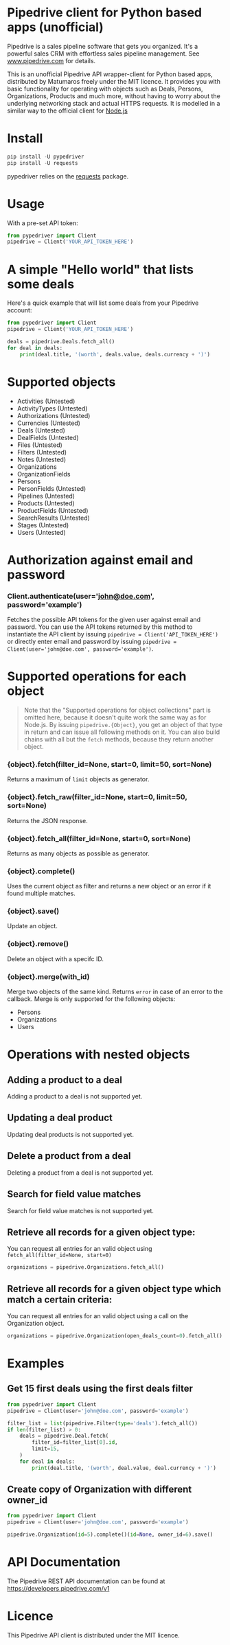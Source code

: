 # Pipedrive client for Python based apps (unofficial)


Pipedrive is a sales pipeline software that gets you organized. It's a powerful sales CRM with effortless sales pipeline management. See www.pipedrive.com for details.

This is an unofficial Pipedrive API wrapper-client for Python based apps, distributed by Matumaros freely under the MIT licence. It provides you with basic functionality for operating with objects such as Deals, Persons, Organizations, Products and much more, without having to worry about the underlying networking stack and actual HTTPS requests.
It is modelled in a similar way to the official client for [Node.js](https://github.com/pipedrive/client-nodejs)

# Install

```python
pip install -U pypedriver
pip install -U requests
```
pypedriver relies on the [requests](http://docs.python-requests.org/en/master/) package.

# Usage

With a pre-set API token:
```python
from pypedriver import Client
pipedrive = Client('YOUR_API_TOKEN_HERE')
```

# A simple "Hello world" that lists some deals

Here's a quick example that will list some deals from your Pipedrive account:

```python
from pypedriver import Client
pipedrive = Client('YOUR_API_TOKEN_HERE')

deals = pipedrive.Deals.fetch_all()
for deal in deals:
    print(deal.title, '(worth', deals.value, deals.currency + ')')
```

# Supported objects

 * Activities (Untested)
 * ActivityTypes (Untested)
 * Authorizations (Untested)
 * Currencies (Untested)
 * Deals (Untested)
 * DealFields (Untested)
 * Files (Untested)
 * Filters (Untested)
 * Notes (Untested)
 * Organizations
 * OrganizationFields
 * Persons
 * PersonFields (Untested)
 * Pipelines (Untested)
 * Products (Untested)
 * ProductFields (Untested)
 * SearchResults (Untested)
 * Stages (Untested)
 * Users (Untested)

# Authorization against email and password

### Client.authenticate(user='john@doe.com', password='example')
Fetches the possible API tokens for the given user against email and password. You can use the API tokens returned by this method to instantiate the API client by issuing ```pipedrive = Client('API_TOKEN_HERE')``` or directly enter email and password by issuing ```pipedrive = Client(user='john@doe.com', password='example')```.

# Supported operations for each object
> Note that the "Supported operations for object collections" part is omitted here, because it doesn't quite work the same way as for Node.js. By issuing ```pipedrive.{Object}```, you get an object of that type in return and can issue all following methods on it. You can also build chains with all but the ```fetch``` methods, because they return another object.

### {object}.fetch(filter_id=None, start=0, limit=50, sort=None)
Returns a maximum of ```limit``` objects as generator.

### {object}.fetch_raw(filter_id=None, start=0, limit=50, sort=None)
Returns the JSON response.

### {object}.fetch_all(filter_id=None, start=0, sort=None)
Returns as many objects as possible as generator.

### {object}.complete()
Uses the current object as filter and returns a new object or an error if it found multiple matches.

### {object}.save()
Update an object.

### {object}.remove()
Delete an object with a specifc ID.

### {object}.merge(with_id)
Merge two objects of the same kind. Returns ```error``` in case of an error to the callback. Merge is only supported for the following objects:
 * Persons
 * Organizations
 * Users

# Operations with nested objects

## Adding a product to a deal

Adding a product to a deal is not supported yet.

## Updating a deal product

Updating deal products is not supported yet.

## Delete a product from a deal

Deleting a product from a deal is not supported yet.

## Search for field value matches

Search for field value matches is not supported yet.

## Retrieve all records for a given object type:

You can request all entries for an valid object using `fetch_all(filter_id=None, start=0)`

```python
organizations = pipedrive.Organizations.fetch_all()
```

## Retrieve all records for a given object type which match a certain criteria:

You can request all entries for an valid object using a call on the Organization object.

```python
organizations = pipedrive.Organization(open_deals_count=0).fetch_all()
```

# Examples

## Get 15 first deals using the first deals filter

```python
from pypedriver import Client
pipedrive = Client(user='john@doe.com', password='example')

filter_list = list(pipedrive.Filter(type='deals').fetch_all())
if len(filter_list) > 0:
    deals = pipedrive.Deal.fetch(
        filter_id=filter_list[0].id,
        limit=15,
    )
    for deal in deals:
        print(deal.title, '(worth', deal.value, deal.currency + ')')
```

## Create copy of Organization with different owner_id

```python
from pypedriver import Client
pipedrive = Client(user='john@doe.com', password='example')

pipedrive.Organization(id=5).complete()(id=None, owner_id=6).save()
```

# API Documentation

The Pipedrive REST API documentation can be found at https://developers.pipedrive.com/v1

# Licence

This Pipedrive API client is distributed under the MIT licence.
